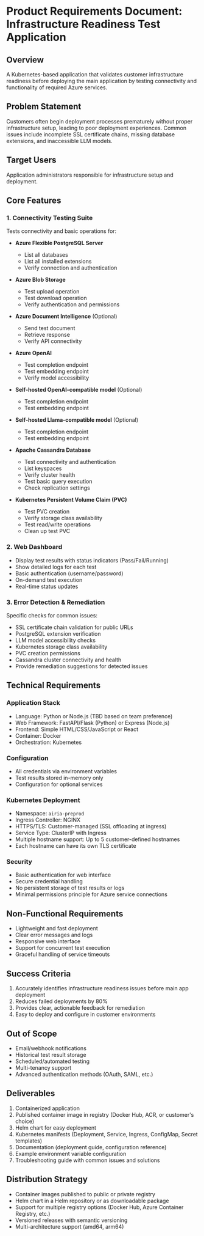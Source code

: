 # Product Requirements Document: Infrastructure Readiness Test Application

## Overview
A Kubernetes-based application that validates customer infrastructure readiness before deploying the main application by testing connectivity and functionality of required Azure services.

## Problem Statement
Customers often begin deployment processes prematurely without proper infrastructure setup, leading to poor deployment experiences. Common issues include incomplete SSL certificate chains, missing database extensions, and inaccessible LLM models.

## Target Users
Application administrators responsible for infrastructure setup and deployment.

## Core Features

### 1. Connectivity Testing Suite
Tests connectivity and basic operations for:
- **Azure Flexible PostgreSQL Server**
  - List all databases
  - List all installed extensions
  - Verify connection and authentication
  
- **Azure Blob Storage**
  - Test upload operation
  - Test download operation
  - Verify authentication and permissions
  
- **Azure Document Intelligence** (Optional)
  - Send test document
  - Retrieve response
  - Verify API connectivity
  
- **Azure OpenAI**
  - Test completion endpoint
  - Test embedding endpoint
  - Verify model accessibility
  
- **Self-hosted OpenAI-compatible model** (Optional)
  - Test completion endpoint
  - Test embedding endpoint
  
- **Self-hosted Llama-compatible model** (Optional)
  - Test completion endpoint
  - Test embedding endpoint
  
- **Apache Cassandra Database**
  - Test connectivity and authentication
  - List keyspaces
  - Verify cluster health
  - Test basic query execution
  - Check replication settings
  
- **Kubernetes Persistent Volume Claim (PVC)**
  - Test PVC creation
  - Verify storage class availability
  - Test read/write operations
  - Clean up test PVC

### 2. Web Dashboard
- Display test results with status indicators (Pass/Fail/Running)
- Show detailed logs for each test
- Basic authentication (username/password)
- On-demand test execution
- Real-time status updates

### 3. Error Detection & Remediation
Specific checks for common issues:
- SSL certificate chain validation for public URLs
- PostgreSQL extension verification
- LLM model accessibility checks
- Kubernetes storage class availability
- PVC creation permissions
- Cassandra cluster connectivity and health
- Provide remediation suggestions for detected issues

## Technical Requirements

### Application Stack
- Language: Python or Node.js (TBD based on team preference)
- Web Framework: FastAPI/Flask (Python) or Express (Node.js)
- Frontend: Simple HTML/CSS/JavaScript or React
- Container: Docker
- Orchestration: Kubernetes

### Configuration
- All credentials via environment variables
- Test results stored in-memory only
- Configuration for optional services

### Kubernetes Deployment
- Namespace: `airia-preprod`
- Ingress Controller: NGINX
- HTTPS/TLS: Customer-managed (SSL offloading at ingress)
- Service Type: ClusterIP with Ingress
- Multiple hostname support: Up to 5 customer-defined hostnames
- Each hostname can have its own TLS certificate

### Security
- Basic authentication for web interface
- Secure credential handling
- No persistent storage of test results or logs
- Minimal permissions principle for Azure service connections

## Non-Functional Requirements
- Lightweight and fast deployment
- Clear error messages and logs
- Responsive web interface
- Support for concurrent test execution
- Graceful handling of service timeouts

## Success Criteria
1. Accurately identifies infrastructure readiness issues before main app deployment
2. Reduces failed deployments by 80%
3. Provides clear, actionable feedback for remediation
4. Easy to deploy and configure in customer environments

## Out of Scope
- Email/webhook notifications
- Historical test result storage
- Scheduled/automated testing
- Multi-tenancy support
- Advanced authentication methods (OAuth, SAML, etc.)

## Deliverables
1. Containerized application
2. Published container image in registry (Docker Hub, ACR, or customer's choice)
3. Helm chart for easy deployment
4. Kubernetes manifests (Deployment, Service, Ingress, ConfigMap, Secret templates)
5. Documentation (deployment guide, configuration reference)
6. Example environment variable configuration
7. Troubleshooting guide with common issues and solutions

## Distribution Strategy
- Container images published to public or private registry
- Helm chart in a Helm repository or as downloadable package
- Support for multiple registry options (Docker Hub, Azure Container Registry, etc.)
- Versioned releases with semantic versioning
- Multi-architecture support (amd64, arm64)